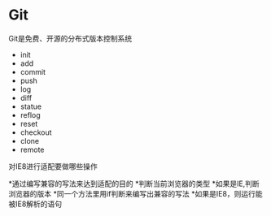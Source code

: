 # Git

Git是免费、开源的分布式版本控制系统

* init
* add
* commit
* push
* log
* diff
* statue
* reflog
* reset
* checkout
* clone
* remote

对IE8进行适配要做哪些操作

*通过编写兼容的写法来达到适配的目的
*判断当前浏览器的类型
*如果是IE,判断浏览器的版本
*同一个方法里用if判断来编写出兼容的写法
*如果是IE8，则运行能被IE8解析的语句
